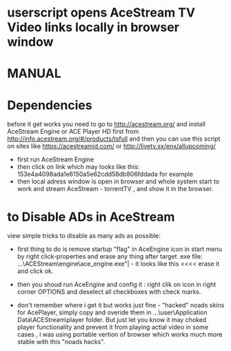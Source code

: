 userscript opens AceStream TV Video links locally in browser window
===================================================================
MANUAL
======

Dependencies
============

before it get works you need to go to http://acestream.org/ and install AceStream Engine  or  ACE Player HD first from http://info.acestream.org/#/products/tsfull
and then you can use this script on sites like https://acestreamid.com/  or  http://livetv.sx/enx/allupcoming/

- first run AceStream Engine
- then click on link which may looks like this: 153e4a4098ada1e6150a5e62cdd58db806fddada for example
- then local adress window is open in browser and whole system start to work and stream AceStream - torrentTV , and show it in the browser.

to Disable ADs in AceStream
===========================

view simple tricks to disable as many ads as possible:

- first thing to do is remove startup "flag" in  AceEngine icon in start menu by right click-properties and erase any thing after target .exe file:  ...\ACEStream\engine\ace_engine.exe"| - it looks like this <<<< erase it and click ok.

- then you shoud run AceEngine and config it :  right clik on icon in right corner OPTIONS and deselect all checkboxes with check marks.

- don't remember where i get it but works just fine - "hacked" noads skins for AcePlayer, simply copy and overide them in ...\user\Application Data\ACEStream\player  folder. But just let you know it may choked player functionality and prevent it from playing actial video in some cases , i was using portable vertion of browser which works much more stable with this "noads hacks".
